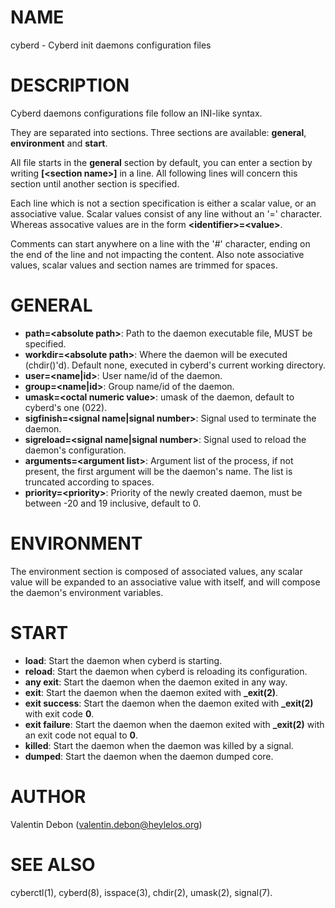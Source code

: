 # NAME

cyberd - Cyberd init daemons configuration files

# DESCRIPTION

Cyberd daemons configurations file follow an INI-like syntax.

They are separated into sections. Three sections are available: **general**, **environment** and **start**.

All file starts in the **general** section by default, you can enter a section by writing **[\<section name\>]** in a line. All following lines will concern this section until another section is specified.

Each line which is not a section specification is either a scalar value, or an associative value. Scalar values consist of any line without an '=' character. Whereas assocative values are in the form **\<identifier\>=\<value\>**.

Comments can start anywhere on a line with the '#' character, ending on the end of the line and not impacting the content. Also note associative values, scalar values and section names are trimmed for spaces.

# GENERAL
- **path=\<absolute path\>**: Path to the daemon executable file, MUST be specified.
- **workdir=\<absolute path\>**: Where the daemon will be executed (chdir()'d). Default none, executed in cyberd's current working directory.
- **user=\<name|id\>**: User name/id of the daemon.
- **group=\<name|id\>**: Group name/id of the daemon.
- **umask=\<octal numeric value\>**: umask of the daemon, default to cyberd's one (022).
- **sigfinish=\<signal name|signal number\>**: Signal used to terminate the daemon.
- **sigreload=\<signal name|signal number\>**: Signal used to reload the daemon's configuration.
- **arguments=\<argument list\>**: Argument list of the process, if not present, the first argument will be the daemon's name. The list is truncated according to spaces.
- **priority=\<priority\>**: Priority of the newly created daemon, must be between -20 and 19 inclusive, default to 0.

# ENVIRONMENT
The environment section is composed of associated values, any scalar value will be expanded to an associative value with itself, and will compose the daemon's environment variables.

# START
- **load**: Start the daemon when cyberd is starting.
- **reload**: Start the daemon when cyberd is reloading its configuration.
- **any exit**: Start the daemon when the daemon exited in any way.
- **exit**: Start the daemon when the daemon exited with **_exit(2)**.
- **exit success**: Start the daemon when the daemon exited with **_exit(2)** with exit code **0**.
- **exit failure**: Start the daemon when the daemon exited with **_exit(2)** with an exit code not equal to **0**.
- **killed**: Start the daemon when the daemon was killed by a signal.
- **dumped**: Start the daemon when the daemon dumped core.

# AUTHOR
Valentin Debon (valentin.debon@heylelos.org)

# SEE ALSO
cyberctl(1), cyberd(8), isspace(3), chdir(2), umask(2), signal(7).

